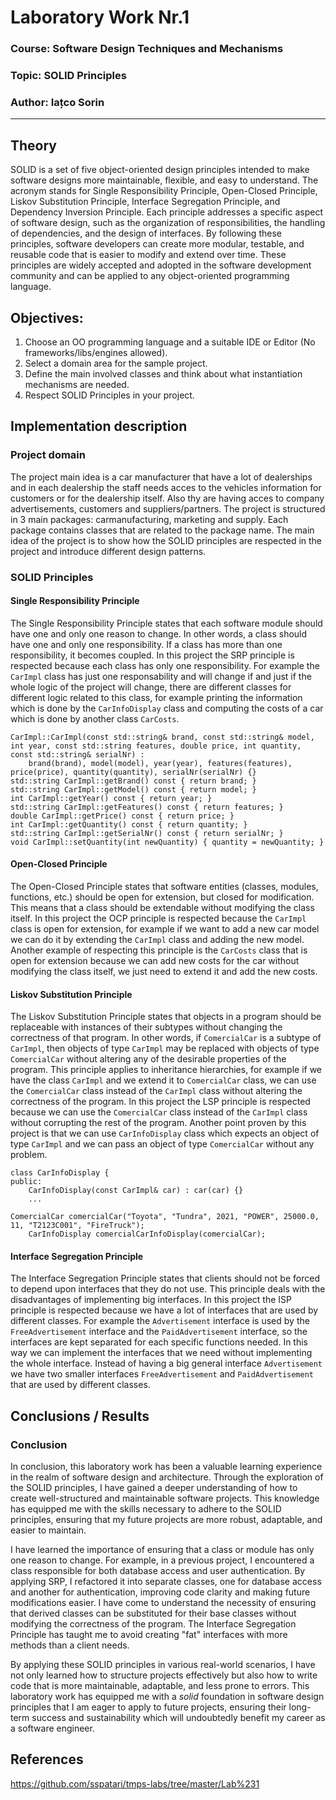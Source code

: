 # Laboratory Work Nr.1

### Course: Software Design Techniques and Mechanisms
### Topic: SOLID Principles
### Author: Iațco Sorin
----

## Theory
SOLID is a set of five object-oriented design principles intended to make software designs more maintainable, flexible, and easy to understand. The acronym stands for Single Responsibility Principle, Open-Closed Principle, Liskov Substitution Principle, Interface Segregation Principle, and Dependency Inversion Principle. Each principle addresses a specific aspect of software design, such as the organization of responsibilities, the handling of dependencies, and the design of interfaces. By following these principles, software developers can create more modular, testable, and reusable code that is easier to modify and extend over time. These principles are widely accepted and adopted in the software development community and can be applied to any object-oriented programming language.


## Objectives:

1. Choose an OO programming language and a suitable IDE or Editor (No frameworks/libs/engines allowed).
2. Select a domain area for the sample project.
3. Define the main involved classes and think about what instantiation mechanisms are needed.
4. Respect SOLID Principles in your project.


## Implementation description

### Project domain
The project main idea is a car manufacturer that have a lot of dealerships and in each dealership the staff needs acces to the vehicles information for customers or for the dealership itself. Also thy are having acces to company advertisements, customers and suppliers/partners. The project is structured in 3 main packages: carmanufacturing, marketing and supply. Each package contains classes that are related to the package name. The main idea of the project is to show how the SOLID principles are respected in the project and introduce different design patterns.

### SOLID Principles
#### Single Responsibility Principle
The Single Responsibility Principle states that each software module should have one and only one reason to change. In other words, a class should have one and only one responsibility. If a class has more than one responsibility, it becomes coupled. In this project the SRP principle is respected because each class has only one responsibility. For example the `CarImpl` class has just one responsability and will change if and just if the whole logic of the project will change, there are different classes for different logic related to this class, for example printing the information which is done by the `CarInfoDisplay` class and computing the costs of a car which is done by another class `CarCosts`.

```
CarImpl::CarImpl(const std::string& brand, const std::string& model, int year, const std::string features, double price, int quantity, const std::string& serialNr) : 
    brand(brand), model(model), year(year), features(features), price(price), quantity(quantity), serialNr(serialNr) {}
std::string CarImpl::getBrand() const { return brand; }
std::string CarImpl::getModel() const { return model; }
int CarImpl::getYear() const { return year; }
std::string CarImpl::getFeatures() const { return features; }
double CarImpl::getPrice() const { return price; }
int CarImpl::getQuantity() const { return quantity; }
std::string CarImpl::getSerialNr() const { return serialNr; }
void CarImpl::setQuantity(int newQuantity) { quantity = newQuantity; }
```

#### Open-Closed Principle
The Open-Closed Principle states that software entities (classes, modules, functions, etc.) should be open for extension, but closed for modification. This means that a class should be extendable without modifying the class itself. In this project the OCP principle is respected because the `CarImpl` class is open for extension, for example if we want to add a new car model we can do it by extending the `CarImpl` class and adding the new model. Another example of respecting this principle is the `CarCosts` class that is open for extension because we can add new costs for the car without modifying the class itself, we just need to extend it and add the new costs.

#### Liskov Substitution Principle
The Liskov Substitution Principle states that objects in a program should be replaceable with instances of their subtypes without changing the correctness of that program. In other words, if `ComercialCar` is a subtype of `CarImpl`, then objects of type `CarImpl` may be replaced with objects of type `ComercialCar` without altering any of the desirable properties of the program. This principle applies to inheritance hierarchies, for example if we have the class `CarImpl` and we extend it to `ComercialCar` class, we can use the `ComercialCar` class instead of the `CarImpl` class without altering the correctness of the program. In this project the LSP principle is respected because we can use the `ComercialCar` class instead of the `CarImpl` class without corrupting the rest of the program. Another point proven by this project is that we can use `CarInfoDisplay` class which expects an object of type `CarImpl` and we can pass an object of type `ComercialCar` without any problem.

```
class CarInfoDisplay {
public:
    CarInfoDisplay(const CarImpl& car) : car(car) {}
    ...
```
```
ComercialCar comercialCar("Toyota", "Tundra", 2021, "POWER", 25000.0, 11, "T2123C001", "FireTruck");
    CarInfoDisplay comercialCarInfoDisplay(comercialCar);
```

#### Interface Segregation Principle
The Interface Segregation Principle states that clients should not be forced to depend upon interfaces that they do not use. This principle deals with the disadvantages of implementing big interfaces. In this project the ISP principle is respected because we have a lot of interfaces that are used by different classes. For example the `Advertisement` interface is used by the `FreeAdvertisement` interface and the `PaidAdvertisement` interface, so the interfaces are kept separated for each specific functions needed. In this way we can implement the interfaces that we need without implementing the whole interface. Instead of having a big general interface `Advertisement` we have two smaller interfaces `FreeAdvertisement` and `PaidAdvertisement` that are used by different classes.

## Conclusions / Results

### Conclusion
In conclusion, this laboratory work has been a valuable learning experience in the realm of software design and architecture. Through the exploration of the SOLID principles, I have gained a deeper understanding of how to create well-structured and maintainable software projects. This knowledge has equipped me with the skills necessary to adhere to the SOLID principles, ensuring that my future projects are more robust, adaptable, and easier to maintain. 

I have learned the importance of ensuring that a class or module has only one reason to change. For example, in a previous project, I encountered a class responsible for both database access and user authentication. By applying SRP, I refactored it into separate classes, one for database access and another for authentication, improving code clarity and making future modifications easier. I have come to understand the necessity of ensuring that derived classes can be substituted for their base classes without modifying the correctness of the program. The Interface Segregation Principle has taught me to avoid creating "fat" interfaces with more methods than a client needs. 


By applying these SOLID principles in various real-world scenarios, I have not only learned how to structure projects effectively but also how to write code that is more maintainable, adaptable, and less prone to errors. This laboratory work has equipped me with a *solid* foundation in software design principles that I am eager to apply to future projects, ensuring their long-term success and sustainability which will undoubtedly benefit my career as a software engineer. 

## References
https://github.com/sspatari/tmps-labs/tree/master/Lab%231